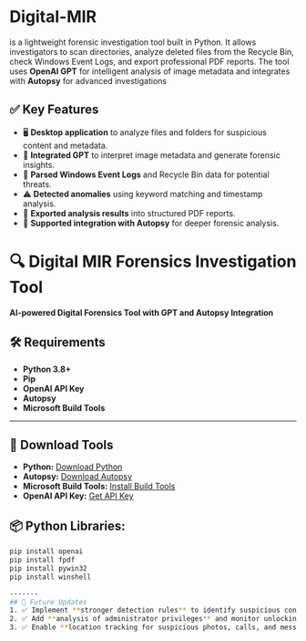 # Digital-MIR
is a lightweight forensic investigation tool built in Python. It allows investigators to scan directories, analyze deleted files from the Recycle Bin, check Windows Event Logs, and export professional PDF reports. The tool uses **OpenAI GPT** for intelligent analysis of image metadata and integrates with **Autopsy** for advanced investigations

## ✅ Key Features
- 🖥 **Desktop application** to analyze files and folders for suspicious content and metadata.
- 🤖 **Integrated GPT** to interpret image metadata and generate forensic insights.
- 📜 **Parsed Windows Event Logs** and Recycle Bin data for potential threats.
- ⚠️ **Detected anomalies** using keyword matching and timestamp analysis.
- 📄 **Exported analysis results** into structured PDF reports.
- 🔗 **Supported integration with Autopsy** for deeper forensic analysis.

# 🔍 Digital MIR Forensics Investigation Tool  
**AI-powered Digital Forensics Tool with GPT and Autopsy Integration**  


## 🛠️ Requirements
- **Python 3.8+**
- **Pip** 
- **OpenAI API Key** 
- **Autopsy** 
- **Microsoft Build Tools** 

---

## 🔗 Download Tools 
- **Python:** [Download Python](https://www.python.org/downloads/)
- **Autopsy:** [Download Autopsy](https://www.autopsy.com/download/)
- **Microsoft Build Tools:** [Install Build Tools](https://visualstudio.microsoft.com/visual-cpp-build-tools/)
- **OpenAI API Key:** [Get API Key](https://platform.openai.com/)



## 📦 Python Libraries:
```bash
pip install openai
pip install fpdf
pip install pywin32
pip install winshell

-------
## 🔮 Future Updates
1. ✅ Implement **stronger detection rules** to identify suspicious content.
2. ✅ Add **analysis of administrator privileges** and monitor unlocking attempts to enhance privacy protection.
3. ✅ Enable **location tracking for suspicious photos, calls, and messages** for better forensic investigation.


